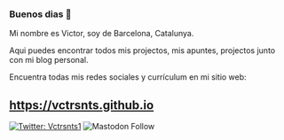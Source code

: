 ### Buenos dias 👋

Mi nombre es Victor, soy de Barcelona, Catalunya.

Aqui puedes encontrar todos mis projectos, mis apuntes, projectos junto con mi blog personal.

Encuentra todas mis redes sociales y currículum en mi sitio web:

## https://vctrsnts.github.io

[![Twitter: Vctrsnts1](https://img.shields.io/twitter/follow/Vctrsnts1?style=social)](https://twitter.com/Vctrsnts1)
![Mastodon Follow](https://img.shields.io/mastodon/follow/109296138787742008?domain=https%3A%2F%2Fmastodon.online&style=social)




